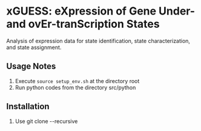 # xGUESS: eXpression of Gene Under- and ovEr-tranScription States
Analysis of expression data for state identification, state characterization, and state assignment.

## Usage Notes
1. Execute ``source setup_env.sh`` at the directory root
1. Run python codes from the directory src/python

## Installation
1. Use git clone --recursive <repository path>


